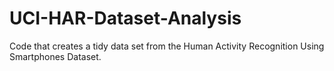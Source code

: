 UCI-HAR-Dataset-Analysis
========================

Code that creates a tidy data set from the Human Activity Recognition Using Smartphones Dataset.
